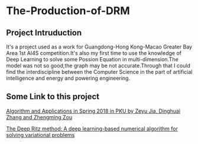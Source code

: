 # The-Production-of-DRM
## Project Intruduction
It's a project used as a work for Guangdong-Hong Kong-Macao Greater Bay Area 1st AI4S competition.It's also my first time to use the knowledge of Deep Learning to solve some Possion Equation in multi-dimension.The model was not so good,the graph may be not accurate.Through that I could find the interdiscipline between the Computer Science in the part of artificial intelligence and energy and powering engineering.
## Some Link to this project
[Algorithm and Applications in Spring 2018 in PKU by Zeyu Jia, Dinghuai Zhang and Zhengming Zou](https://github.com/ZeyuJia/DeepRitzMethod)

[The Deep Ritz method: A deep learning-based numerical algorithm for solving variational problems](https://arxiv.org/abs/1710.00211)
